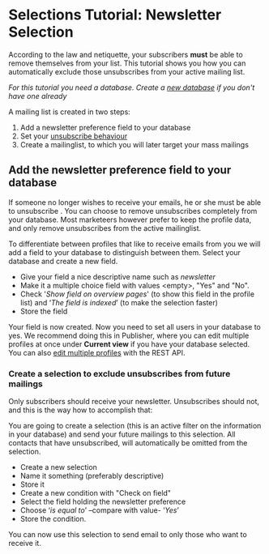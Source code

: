 # Selections Tutorial: Newsletter Selection

According to the law and netiquette, your subscribers **must** be able
to remove themselves from your list. This tutorial shows you how you can
automatically exclude those unsubscribes from your active mailing list.

*For this tutorial you need a database. Create a [new database](./setting-up-your-database-and-import-your-contacts.md) 
if you don't have one already*

A mailing list is created in two steps:

1.  Add a newsletter preference field to your database
2.  Set your [unsubscribe behaviour](./database-unsubscribe-behavior)
3.  Create a mailinglist, to which you will later target your mass
    mailings

## Add the newsletter preference field to your database

If someone no longer wishes to receive your emails, he or she must be
able to unsubscribe . You can choose to remove unsubscribes completely
from your database. Most marketeers however prefer to keep the profile
data, and only remove unsubscribes from the active mailinglist. 

To differentiate between profiles that like to receive emails from you 
we will add a field to your database to distinguish between them. Select 
your database and create a new field. 

* Give your field a nice descriptive name such as *newsletter*
* Make it a multiple choice field with values \<empty\>, "Yes" and "No".
* Check '*Show field on overview pages*' (to show this field in the 
profile list) and ‘*The field is indexed*’ (to make the selection faster)
* Store the field

Your field is now created. Now you need to set all users in your database 
to yes. We recommend doing this in Publisher, where you can edit multiple 
profiles at once under **Current view** if you have your database selected. 
You can also [edit multiple profiles](./rest-put-database-profiles) with 
the REST API.

### Create a selection to exclude unsubscribes from future mailings

Only subscribers should receive your newsletter. Unsubscribes should
not, and this is the way how to accomplish that:

You are going to create a selection (this is an active filter on the
information in your database) and send your future mailings to this
selection. All contacts that have unsubscribed, will automatically be
omitted from the selection.

-   Create a new selection
-   Name it something (preferably descriptive)
-   Store it
-   Create a new condition with "Check on field"
-   Select the field holding the newsletter preference
-   Choose ‘*is equal to*’ –compare with value- ‘*Yes*’
-   Store the condition.

You can now use this selection to send email to only those who want 
to receive it.

